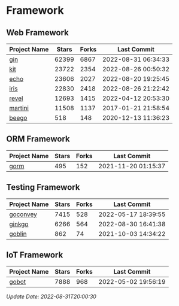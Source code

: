 # Framework

## Web Framework
| Project Name | Stars | Forks | Last Commit |
| ------------ | ----- | ----- | ----------- |
| [gin](https://github.com/gin-gonic/gin) | 62399 | 6867 | 2022-08-31 06:34:33 |
| [kit](https://github.com/go-kit/kit) | 23722 | 2354 | 2022-08-26 00:50:32 |
| [echo](https://github.com/labstack/echo) | 23606 | 2027 | 2022-08-20 19:25:45 |
| [iris](https://github.com/kataras/iris) | 22830 | 2418 | 2022-08-26 21:22:42 |
| [revel](https://github.com/revel/revel) | 12693 | 1415 | 2022-04-12 20:53:30 |
| [martini](https://github.com/go-martini/martini) | 11508 | 1137 | 2017-01-21 21:58:54 |
| [beego](https://github.com/astaxie/beego) | 518 | 148 | 2020-12-13 11:36:23 |

## ORM Framework
| Project Name | Stars | Forks | Last Commit |
| ------------ | ----- | ----- | ----------- |
| [gorm](https://github.com/jinzhu/gorm) | 495 | 152 | 2021-11-20 01:15:37 |

## Testing Framework
| Project Name | Stars | Forks | Last Commit |
| ------------ | ----- | ----- | ----------- |
| [goconvey](https://github.com/smartystreets/goconvey) | 7415 | 528 | 2022-05-17 18:39:55 |
| [ginkgo](https://github.com/onsi/ginkgo) | 6266 | 564 | 2022-08-30 16:41:38 |
| [goblin](https://github.com/franela/goblin) | 862 | 74 | 2021-10-03 14:34:22 |

## IoT Framework
| Project Name | Stars | Forks | Last Commit |
| ------------ | ----- | ----- | ----------- |
| [gobot](https://github.com/hybridgroup/gobot) | 7888 | 968 | 2022-05-02 19:56:19 |

*Update Date: 2022-08-31T20:00:30*